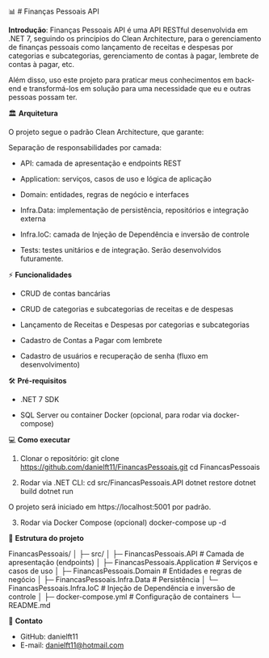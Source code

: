 ﻿📊 # Finanças Pessoais API

**Introdução**: Finanças Pessoais API é uma API RESTful desenvolvida em .NET 7, seguindo os princípios do Clean Architecture, para o gerenciamento de finanças pessoais como lançamento de receitas e despesas por categorias
e subcategorias, gerenciamento de contas à pagar, lembrete de contas à pagar, etc.

Além disso, uso este projeto para praticar meus conhecimentos em back-end e transformá-los em solução para uma necessidade que eu e outras pessoas possam ter. 

🏛 **Arquitetura**

O projeto segue o padrão Clean Architecture, que garante:

Separação de responsabilidades por camada:

- API: camada de apresentação e endpoints REST

- Application: serviços, casos de uso e lógica de aplicação

- Domain: entidades, regras de negócio e interfaces

- Infra.Data: implementação de persistência, repositórios e integração externa

- Infra.IoC: camada de Injeção de Dependência e inversão de controle

- Tests: testes unitários e de integração. Serão desenvolvidos futuramente.

⚡ **Funcionalidades**

- CRUD de contas bancárias

- CRUD de categorias e subcategorias de receitas e de despesas

- Lançamento de Receitas e Despesas por categorias e subcategorias

- Cadastro de Contas a Pagar com lembrete

- Cadastro de usuários e recuperação de senha (fluxo em desenvolvimento)

🛠 **Pré-requisitos**

- .NET 7 SDK

- SQL Server ou container Docker (opcional, para rodar via docker-compose)

💻 **Como executar**

1. Clonar o repositório:
   git clone https://github.com/danielft11/FinancasPessoais.git
   cd FinancasPessoais

2. Rodar via .NET CLI:
   cd src/FinancasPessoais.API
   dotnet restore
   dotnet build
   dotnet run

O projeto será iniciado em https://localhost:5001 por padrão.

3. Rodar via Docker Compose (opcional)
   docker-compose up -d

🧰 **Estrutura do projeto**

FinancasPessoais/
│
├─ src/
│   ├─ FinancasPessoais.API            # Camada de apresentação (endpoints)
│   ├─ FinancasPessoais.Application    # Serviços e casos de uso
│   ├─ FinancasPessoais.Domain         # Entidades e regras de negócio
│   ├─ FinancasPessoais.Infra.Data     # Persistência
│   └─ FinancasPessoais.Infra.IoC      # Injeção de Dependência e inversão de controle
│
├─ docker-compose.yml                  # Configuração de containers
└─ README.md

📌 **Contato**

- GitHub: danielft11
- E-mail: danielft11@hotmail.com


